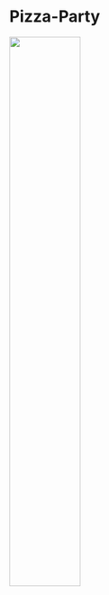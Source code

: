 # Pizza-Party
<img src = "https://github.com/https://github.com/Rakesh9901491946/Pizza-Party/blob/main/Images/istockphoto-1349560406-612x612.jpg" width=50% height= 50%/>
